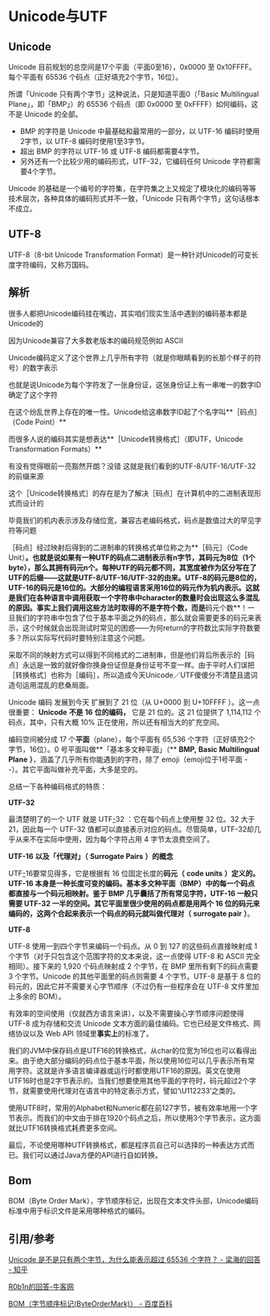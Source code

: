 # Unicode与UTF



## Unicode

Unicode 目前规划的总空间是17个平面（平面0至16），0x0000 至 0x10FFFF。每个平面有 65536 个码点（正好填充2个字节，16位）。

所谓「Unicode 只有两个字节」这种说法，只是知道平面0（「Basic Multilingual Plane」，即「BMP」）的 65536 个码点（即 0x0000 至 0xFFFF）如何编码，这不是 Unicode 的全部。

- BMP 的字符是 Unicode 中最基础和最常用的一部分，以 UTF-16 编码时使用2字节，以 UTF-8 编码时使用1至3字节。
- 超出 BMP 的字符以 UTF-16 或 UTF-8 编码都需要4字节。
- 另外还有一个比较少用的编码形式，UTF-32，它编码任何 Unicode 字符都需要4个字节。

Unicode 的基础是一个编号的字符集，在字符集之上又规定了模块化的编码等等技术层次，各种具体的编码形式并不一致，「Unicode 只有两个字节」这句话根本不成立。



## UTF-8

UTF-8（8-bit Unicode Transformation Format）是一种针对Unicode的可变长度字符编码，又称万国码。



## 解析

很多人都把Unicode编码挂在嘴边，其实咱们现实生活中遇到的编码基本都是Unicode的 

因为Unicode兼容了大多数老版本的编码规范例如 ASCII 

Unicode编码定义了这个世界上几乎所有字符（就是你眼睛看到的长那个样子的符号）的数字表示 

也就是说Unicode为每个字符发了一张身份证，这张身份证上有一串唯一的数字ID确定了这个字符 

在这个纷乱世界上存在的唯一性。Unicode给这串数字ID起了个名字叫**［码点］（Code Point）**

而很多人说的编码其实是想表达**［Unicode转换格式］（即UTF，Unicode Transformation Formats）**

有没有觉得眼前一亮豁然开朗？没错 这就是我们看到的UTF-8/UTF-16/UTF-32的前缀来源 

这个［Unicode转换格式］的存在是为了解决［码点］在计算机中的二进制表现形式而设计的 

毕竟我们的机内表示涉及存储位宽，兼容古老编码格式，码点是数值过大的罕见字符等问题 

［码点］经过映射后得到的二进制串的转换格式单位称之为**［码元］（Code Unit）**。也就是说如果有一种UTF的码点二进制表示有n字节，其码元为8位（1个byte），那么其拥有码元n个。每种UTF的码元都不同，其宽度被作为区分写在了UTF的后缀——这就是UTF-8/UTF-16/UTF-32的由来。UTF-8的码元是8位的，UTF-16的码元是16位的。大部分的编程语言采用16位的码元作为机内表示。这就是我们在各种语言中调用获取一个字符串中character的数量时会出现这么多混乱的原因。事实上我们调用这些方法时取得的不是字符个数，而是**码元个数**！一旦我们的字符串中包含了位于基本平面之外的码点，那么就会需要更多的码元来表示，这个时候就会出现测试时常见的困惑——为何return的字符数比实际字符数要多？所以实际写代码时要特别注意这个问题。 

采取不同的映射方式可以得到不同格式的二进制串，但是他们背后所表示的［码点］永远是一致的就好像你换身份证但是身份证号不变一样。由于平时人们误把［转换格式］也称为［编码］，所以造成今天Unicode／UTF傻傻分不清楚且遣词造句运用混乱的悲桑局面。 

Unicode 编码 发展到今天 扩展到了 21 位（从 U+0000 到 U+10FFFF ）。这一点很重要： **Unicode** **不是** **16** **位的编码，** 它是 21 位的。这 21 位提供了 1,114,112 个码点，其中，只有大概 10% 正在使用，所以还有相当大的扩充空间。 

编码空间被分成 17 个**平面**（plane），每个平面有 65,536 个字符（正好填充2个字节，16位）。0 号平面叫做**「基本多文种平面」（** **BMP,** **Basic Multilingual Plane** **）**，涵盖了几乎所有你能遇到的字符，除了 emoji（emoji位于1号平面 - -）。其它平面叫做补充平面，大多是空的。 

总结一下各种编码格式的特质： 

**UTF-32**

最清楚明了的一个 UTF 就是 UTF[-](http://en.wikipedia.org/wiki/UTF-32)32 ：它在每个码点上使用整 32 位。32 大于 21，因此每一个 UTF-32 值都可以直接表示对应的码点。尽管简单，UTF-32却几乎从来不在实际中使用，因为每个字符占用 4 字节太浪费空间了。 

**UTF-16** **以及「代理对」（** **Surrogate Pairs** **）的概念**

UTF[-](http://en.wikipedia.org/wiki/UTF-16)16要常见得多，它是根据有 16 位固定长度的**码元（** **code units** **）**定义的。UTF-16 本身是一种长度可变的编码。基本多文种平面（BMP）中的每一个码点都直接与一个码元相映射。鉴于 BMP 几乎囊括了所有常见字符，UTF-16 一般只需要 UTF-32 一半的空间。其它平面里很少使用的码点都是用两个 16 位的码元来编码的，这两个合起来表示一个码点的码元就叫做**代理对（** **surrogate pair** **）**。 

**UTF-8**

UTF-8 使用一到四个字节来编码一个码点。从 0 到 127 的这些码点直接映射成 1 个字节（对于只包含这个范围字符的文本来说，这一点使得 UTF-8 和 ASCII 完全相同）。接下来的 1,920 个码点映射成 2 个字节，在 BMP 里所有剩下的码点需要 3 个字节。Unicode 的其他平面里的码点则需要 4 个字节。UTF-8 是基于 8 位的码元的，因此它并不需要关心字节顺序（不过仍有一些程序会在 UTF-8 文件里加上多余的 BOM）。 

有效率的空间使用（仅就西方语言来讲），以及不需要操心字节顺序问题使得 UTF-8 成为存储和交流 Unicode 文本方面的最佳编码。它也已经是文件格式、网络协议以及 Web API 领域里**事实上**的标准了。 

我们的JVM中保存码点是UTF16的转换格式，从char的位宽为16位也可以看得出来。由于绝大部分编码的码点位于基本平面，所以使用16位可以几乎表示所有常用字符。这就是许多语言编译器或运行时都使用UTF16的原因。英文在使用UTF16时也是2字节表示的。当我们想要使用其他平面的字符时，码元超过2个字节，就需要使用代理对在语言中的特定表示方式，譬如‘\U112233’之类的。 

使用UTF8时，常用的Alphabet和Numeric都在前127字节，被有效率地用一个字节表示。而我们的中文由于排在1920个码点之后，所以使用3个字节表示，这方面就比UTF16转换格式耗费更多空间。 

最后，不论使用哪种UTF转换格式，都是程序员自己可以选择的一种表达方式而已。我们可以通过Java方便的API进行自如转换。



## Bom

BOM（Byte Order Mark），字节顺序标记，出现在文本文件头部，Unicode编码标准中用于标识文件是采用哪种格式的编码。



## 引用/参考

[Unicode 是不是只有两个字节，为什么能表示超过 65536 个字符？ - 梁海的回答 - 知乎](https://www.zhihu.com/question/22881537/answer/22947465)

[R0b1n的回答-牛客网](https://www.nowcoder.com/profile/938383901/myFollowings/detail/12945719)

[BOM（字节顺序标记(ByteOrderMark)） - 百度百科](https://baike.baidu.com/item/BOM/2790364)

